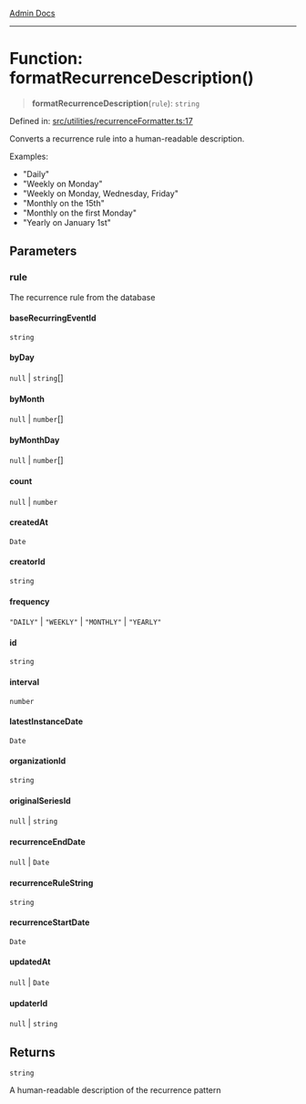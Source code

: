 [Admin Docs](/)

***

# Function: formatRecurrenceDescription()

> **formatRecurrenceDescription**(`rule`): `string`

Defined in: [src/utilities/recurrenceFormatter.ts:17](https://github.com/Sourya07/talawa-api/blob/aac5f782223414da32542752c1be099f0b872196/src/utilities/recurrenceFormatter.ts#L17)

Converts a recurrence rule into a human-readable description.

Examples:
- "Daily"
- "Weekly on Monday"
- "Weekly on Monday, Wednesday, Friday"
- "Monthly on the 15th"
- "Monthly on the first Monday"
- "Yearly on January 1st"

## Parameters

### rule

The recurrence rule from the database

#### baseRecurringEventId

`string`

#### byDay

`null` \| `string`[]

#### byMonth

`null` \| `number`[]

#### byMonthDay

`null` \| `number`[]

#### count

`null` \| `number`

#### createdAt

`Date`

#### creatorId

`string`

#### frequency

`"DAILY"` \| `"WEEKLY"` \| `"MONTHLY"` \| `"YEARLY"`

#### id

`string`

#### interval

`number`

#### latestInstanceDate

`Date`

#### organizationId

`string`

#### originalSeriesId

`null` \| `string`

#### recurrenceEndDate

`null` \| `Date`

#### recurrenceRuleString

`string`

#### recurrenceStartDate

`Date`

#### updatedAt

`null` \| `Date`

#### updaterId

`null` \| `string`

## Returns

`string`

A human-readable description of the recurrence pattern
